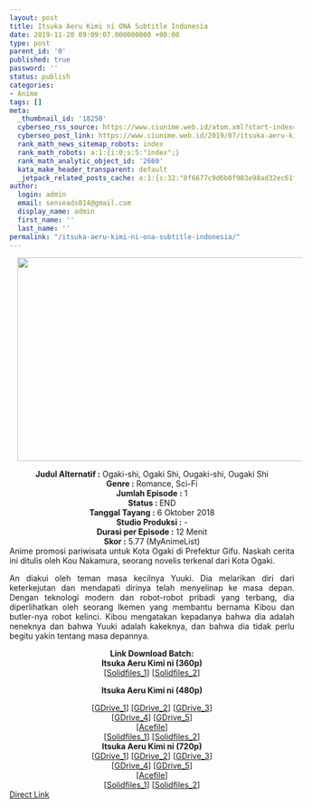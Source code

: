 ```yaml
---
layout: post
title: Itsuka Aeru Kimi ni ONA Subtitle Indonesia
date: 2019-11-20 09:09:07.000000000 +00:00
type: post
parent_id: '0'
published: true
password: ''
status: publish
categories:
- Anime
tags: []
meta:
  _thumbnail_id: '18250'
  cyberseo_rss_source: https://www.ciunime.web.id/atom.xml?start-index=1801&max-results=150
  cyberseo_post_link: https://www.ciunime.web.id/2019/07/itsuka-aeru-kimi-ni-ona-subtitle.html
  rank_math_news_sitemap_robots: index
  rank_math_robots: a:1:{i:0;s:5:"index";}
  rank_math_analytic_object_id: '2660'
  kata_make_header_transparent: default
  _jetpack_related_posts_cache: a:1:{s:32:"8f6677c9d6b0f903e98ad32ec61f8deb";a:2:{s:7:"expires";i:1652966602;s:7:"payload";a:0:{}}}
author:
  login: admin
  email: senseads014@gmail.com
  display_name: admin
  first_name: ''
  last_name: ''
permalink: "/itsuka-aeru-kimi-ni-ona-subtitle-indonesia/"
---
```

<div class="separator" style="clear: both; text-align: center;"><a href="https://1.bp.blogspot.com/-XDAfsLMC8T4/XR4x73uUCuI/AAAAAAAAa8s/HGOWH0QyD2AER17hmfOhy41o59QqW5L8gCLcBGAs/s1600/Itsuka%2BAeru%2BKimi%2Bni.jpg" imageanchor="1" style="margin-left: 1em; margin-right: 1em;"><img border="0" data-original-height="720" data-original-width="1280" height="360" src="{{ site.baseurl }}/assets/2019/11/Itsuka%2BAeru%2BKimi%2Bni.jpg" width="640" /></a></div>
<p>
<div style="text-align: center;"><b>Judul</b><b><b> Alternatif</b> :</b> Ogaki-shi, Ogaki Shi, Ougaki-shi, Ougaki Shi</div>
<div style="text-align: center;"><b><b>Genre :</b></b> Romance, Sci-Fi</div>
<div style="text-align: center;"><b>Jumlah Episode :</b> 1<br /><b>Status :&nbsp;</b>END<br /><b>Tanggal Tayang :</b> 6 Oktober 2018<br /><b>Studio Produksi :</b> -<br /><b>Durasi per Episode :</b> 12 Menit</div>
<div style="text-align: center;"><b>Skor :</b> 5.77 (MyAnimeList)</div>
<div style="text-align: center;"></div>
<div style="text-align: justify;">Anime promosi pariwisata untuk Kota Ogaki di Prefektur Gifu. Naskah cerita ini ditulis oleh Kou Nakamura, seorang novelis terkenal dari Kota Ogaki.</p>
<p>An diakui oleh teman masa kecilnya Yuuki. Dia melarikan diri dari keterkejutan dan mendapati dirinya telah menyelinap ke masa depan. Dengan teknologi modern dan robot-robot pribadi yang terbang, dia diperlihatkan oleh seorang Ikemen yang membantu bernama Kibou dan butler-nya robot kelinci. Kibou mengatakan kepadanya bahwa dia adalah neneknya dan bahwa Yuuki adalah kakeknya, dan bahwa dia tidak perlu begitu yakin tentang masa depannya.</p></div>
<div style="text-align: justify;"></div>
<div style="text-align: justify;"></div>
<div style="text-align: center;"><b>Link Download Batch:</b></div>
<div style="text-align: center;">
<div style="text-align: center;">
<div style="text-align: center;"><b>Itsuka Aeru Kimi ni (360p)</b></div>
</div>
<div style="text-align: center;">[<a href="http://www.solidfiles.com/v/XBy3GBpLGmvpK" target="_blank" rel="noopener">Solidfiles_1</a>] [<a href="http://www.solidfiles.com/v/8p2rGyZgZ33AR" target="_blank" rel="noopener">Solidfiles_2</a>]</div>
<p><b>Itsuka Aeru Kimi ni (480p)</b></div>
<div style="text-align: center;">[<a href="https://drive.google.com/uc?export=download&amp;id=17D8-Rxu9-0kqkw42j39MK_fLCzP4QN4L" target="_blank" rel="noopener">GDrive_1</a>] [<a href="https://drive.google.com/uc?export=download&amp;id=1iO0mEFyP9pjiWNaDtldPqhRNeyX7OSpy" target="_blank" rel="noopener">GDrive_2</a>] [<a href="https://drive.google.com/uc?id=1GULa8lgE4BoA2X0uNsnCL0Rq9uMk6--b" target="_blank" rel="noopener">GDrive_3</a>]<br />[<a href="https://drive.google.com/uc?id=1VEt9AAVaWglbsTWEUs-Y7YMO9pX_Uknm" target="_blank" rel="noopener">GDrive_4</a>] [<a href="https://drive.google.com/uc?id=1JeqWm0_loc2QnwKjXvExNnagdeNSRNKj" target="_blank" rel="noopener">GDrive_5</a>]<br />[<a href="https://acefile.co/f/10131557/huntersekai-itsuka-aeru-kimi-ni-480p-wibudesu-com-zip" target="_blank" rel="noopener">Acefile</a>]<br />[<a href="http://www.solidfiles.com/v/DKYqvGMmQRRyw" target="_blank" rel="noopener">Solidfiles_1</a>] [<a href="http://www.solidfiles.com/v/NaqQjgNrL4Vez" target="_blank" rel="noopener">Solidfiles_2</a>]</div>
<div style="text-align: center;"><b>Itsuka Aeru Kimi ni (720p)</b><br />[<a href="https://drive.google.com/uc?export=download&amp;id=1pBlZszKgMemljVAYpnHsCyOjY1S9VnbV" target="_blank" rel="noopener">GDrive_1</a>] [<a href="https://drive.google.com/uc?export=download&amp;id=1Is8B74Prq4Kdwdw1tNY1GGVqLMBEb_He" target="_blank" rel="noopener">GDrive_2</a>] [<a href="https://drive.google.com/uc?id=1wuRy1prJdURUC-8Bwest4pyHfMNkrLBI" target="_blank" rel="noopener">GDrive_3</a>]<br />[<a href="https://drive.google.com/uc?id=15lJ07Ly90x3alyl2WMWTpcOfkhPlOOUA" target="_blank" rel="noopener">GDrive_4</a>] [<a href="https://drive.google.com/uc?id=1DwdccC9p7s9Wbaevips1U_WlD0kXM4TU" target="_blank" rel="noopener">GDrive_5</a>]<br />[<a href="https://acefile.co/f/10131556/huntersekai-itsuka-aeru-kimi-ni-720p-wibudesu-com-zip" target="_blank" rel="noopener">Acefile</a>]<br />[<a href="http://www.solidfiles.com/v/GGwgKvjzjxKdP" target="_blank" rel="noopener">Solidfiles_1</a>] [<a href="http://www.solidfiles.com/v/gnq4RVrBeaN7A" target="_blank" rel="noopener">Solidfiles_2</a>]</div>
<link rel="stylesheet" href="https://cdnjs.cloudflare.com/ajax/libs/font-awesome/4.7.0/css/font-awesome.min.css" />
<div class="divbtn"> <a href="https://handymansurrender.com/fihup8buzv?key=94550f7ce39444073321dde3b8782f97" class="btn"><i class="fa fa-download"></i> Direct Link</a> </div>
